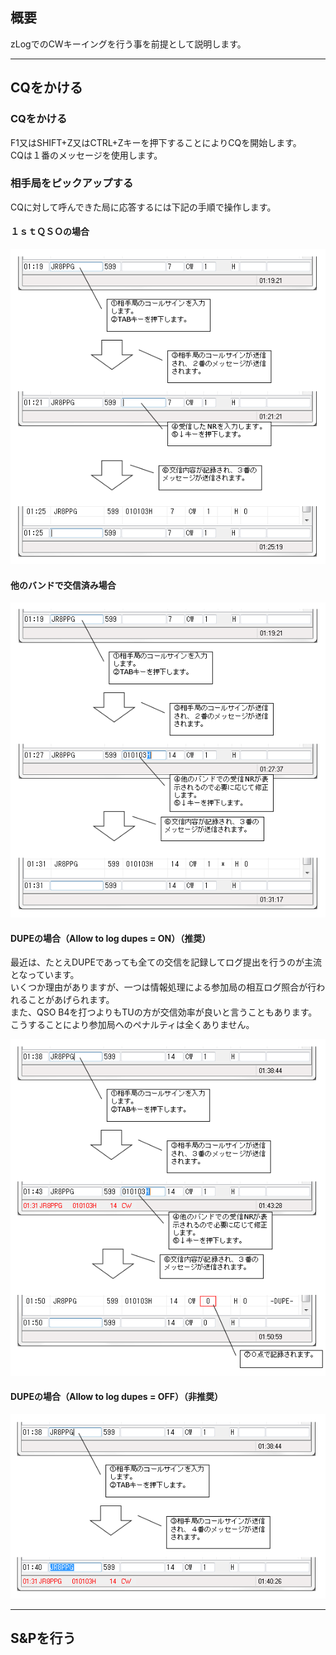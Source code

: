 ## 概要
zLogでのCWキーイングを行う事を前提として説明します。


***
## CQをかける

### CQをかける
F1又はSHIFT+Z又はCTRL+Zキーを押下することによりCQを開始します。  
CQは１番のメッセージを使用します。  

### 相手局をピックアップする
CQに対して呼んできた局に応答するには下記の手順で操作します。

#### １ｓｔＱＳＯの場合

![1st QSO](https://github.com/jr8ppg/zLog/blob/images/cw_1st.png)

#### 他のバンドで交信済み場合

![2nd QSO](https://github.com/jr8ppg/zLog/blob/images/cw_2nd.png)

#### DUPEの場合（Allow to log dupes = ON）（推奨）

最近は、たとえDUPEであっても全ての交信を記録してログ提出を行うのが主流となっています。  
いくつか理由がありますが、一つは情報処理による参加局の相互ログ照合が行われることがあげられます。  
また、QSO B4を打つよりもTUの方が交信効率が良いと言うこともあります。  
こうすることにより参加局へのペナルティは全くありません。  

![DUPE](https://github.com/jr8ppg/zLog/blob/images/cw_dupe_allow_on.png)

#### DUPEの場合（Allow to log dupes = OFF）（非推奨）

![DUPE](https://github.com/jr8ppg/zLog/blob/images/cw_dupe_allow_off.png)

***
## S&Pを行う